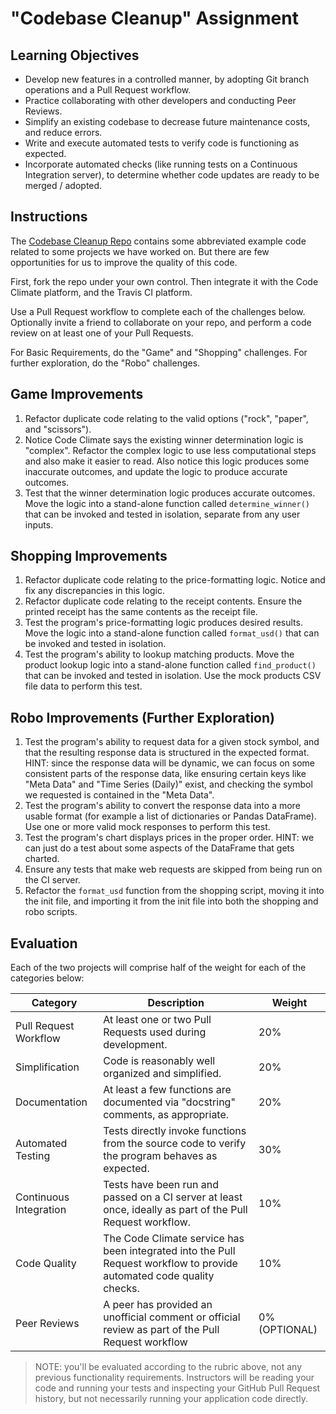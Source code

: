 # "Codebase Cleanup" Assignment

## Learning Objectives

  + Develop new features in a controlled manner, by adopting Git branch operations and a Pull Request workflow.
  + Practice collaborating with other developers and conducting Peer Reviews.
  + Simplify an existing codebase to decrease future maintenance costs, and reduce errors.
  + Write and execute automated tests to verify code is functioning as expected.
  + Incorporate automated checks (like running tests on a Continuous Integration server), to determine whether code updates are ready to be merged / adopted.

## Instructions

The [Codebase Cleanup Repo](https://github.com/prof-rossetti/codebase-cleanup-2021) contains some abbreviated example code related to some projects we have worked on. But there are few opportunities for us to improve the quality of this code.

First, fork the repo under your own control. Then integrate it with the Code Climate platform, and the Travis CI platform.

Use a Pull Request workflow to complete each of the challenges below. Optionally invite a friend to collaborate on your repo, and perform a code review on at least one of your Pull Requests.

For Basic Requirements, do the "Game" and "Shopping" challenges. For further exploration, do the "Robo" challenges.

## Game Improvements

  1. Refactor duplicate code relating to the valid options ("rock", "paper", and "scissors").
  2. Notice Code Climate says the existing winner determination logic is "complex". Refactor the complex logic to use less computational steps and also make it easier to read. Also notice this logic produces some inaccurate outcomes, and update the logic to produce accurate outcomes.
  3. Test that the winner determination logic produces accurate outcomes. Move the logic into a stand-alone function called `determine_winner()` that can be invoked and tested in isolation, separate from any user inputs.

## Shopping Improvements

  1. Refactor duplicate code relating to the price-formatting logic. Notice and fix any discrepancies in this logic.
  2. Refactor duplicate code relating to the receipt contents. Ensure the printed receipt has the same contents as the receipt file.
  3. Test the program's price-formatting logic produces desired results. Move the logic into a stand-alone function called `format_usd()` that can be invoked and tested in isolation.
  4. Test the program's ability to lookup matching products. Move the product lookup logic into a stand-alone function called `find_product()` that can be invoked and tested in isolation. Use the mock products CSV file data to perform this test.

## Robo Improvements (Further Exploration)

  1. Test the program's ability to request data for a given stock symbol, and that the resulting response data is structured in the expected format. HINT: since the response data will be dynamic, we can focus on some consistent parts of the response data, like ensuring certain keys like "Meta Data" and "Time Series (Daily)" exist, and checking the symbol we requested is contained in the "Meta Data".
  2. Test the program's ability to convert the response data into a more usable format (for example a list of dictionaries or Pandas DataFrame). Use one or more valid mock responses to perform this test.
  3. Test the program's chart displays prices in the proper order. HINT: we can just do a test about some aspects of the DataFrame that gets charted.
  4. Ensure any tests that make web requests are skipped from being run on the CI server.
  5. Refactor the `format_usd` function from the shopping script, moving it into the init file, and importing it from the init file into both the shopping and robo scripts.


## Evaluation

Each of the two projects will comprise half of the weight for each of the categories below:

Category | Description | Weight
--- | --- | ---
Pull Request Workflow | At least one or two Pull Requests used during development. | 20%
Simplification | Code is reasonably well organized and simplified. | 20%
Documentation | At least a few functions are documented via "docstring" comments, as appropriate. | 20%
Automated Testing | Tests directly invoke functions from the source code to verify the program behaves as expected. | 30%
Continuous Integration | Tests have been run and passed on a CI server at least once, ideally as part of the Pull Request workflow. | 10%
Code Quality | The Code Climate service has been integrated into the Pull Request workflow to provide automated code quality checks. | 10%
Peer Reviews | A peer has provided an unofficial comment or official review as part of the Pull Request workflow | 0% (OPTIONAL)

> NOTE: you'll be evaluated according to the rubric above, not any previous functionality requirements. Instructors will be reading your code and running your tests and inspecting your GitHub Pull Request history, but not necessarily running your application code directly.
